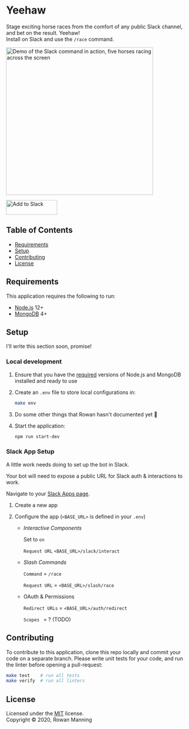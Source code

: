 
# Yeehaw

Stage exciting horse races from the comfort of any public Slack channel, and bet on the result. Yeehaw!<br/>
Install on Slack and use the `/race` command.

<img src="https://rowanmanning.github.io/yeehaw/demo.gif" alt="Demo of the Slack command in action, five horses racing across the screen" width="400"/>

<a href="https://yeehaw.rowanmanning.com/auth"><img alt="Add to Slack" height="40" width="139" src="https://platform.slack-edge.com/img/add_to_slack.png" srcset="https://platform.slack-edge.com/img/add_to_slack.png 1x, https://platform.slack-edge.com/img/add_to_slack@2x.png 2x"/></a>


## Table of Contents

  * [Requirements](#requirements)
  * [Setup](#setup)
  * [Contributing](#contributing)
  * [License](#license)


## Requirements

This application requires the following to run:

  * [Node.js](https://nodejs.org/) 12+
  * [MongoDB](https://www.mongodb.com/) 4+


## Setup

I'll write this section soon, promise!

### Local development

  1. Ensure that you have the [required](#requirements) versions of Node.js and MongoDB installed and ready to use

  2. Create an `.env` file to store local configurations in:

     ```sh
     make env
     ```

  3. Do some other things that Rowan hasn't documented yet :grimacing:

  4. Start the application:

     ```sh
     npm run start-dev
     ```

### Slack App Setup

A little work needs doing to set up the bot in Slack.

Your bot will need to expose a public URL for Slack auth & interactions to work.

Navigate to your [Slack Apps page](https://api.slack.com/apps).

1. Create a new app
2. Configure the app (`<BASE_URL>` is defined in your `.env`)

    * *Interactive Components*

        Set to `on`

        `Request URL` `<BASE_URL>/slack/interact`

    * *Slash Commands*

        `Command` = `/race`

        `Request URL` = `<BASE_URL>/slash/race`

    * OAuth & Permissions

        `Redirect URLs` = `<BASE_URL>/auth/redirect`

        `Scopes ` = ? (TODO)


## Contributing

To contribute to this application, clone this repo locally and commit your code on a separate branch. Please write unit tests for your code, and run the linter before opening a pull-request:

```sh
make test    # run all tests
make verify  # run all linters
```


## License

Licensed under the [MIT](LICENSE) license.<br/>
Copyright &copy; 2020, Rowan Manning
